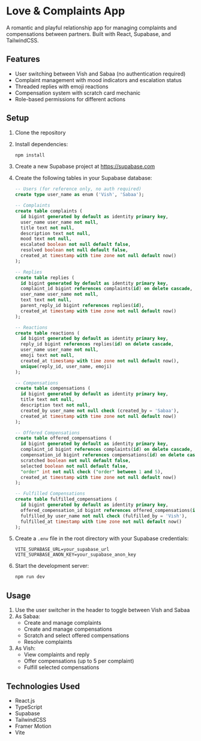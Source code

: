 # Love & Complaints App

A romantic and playful relationship app for managing complaints and compensations between partners. Built with React, Supabase, and TailwindCSS.

## Features

- User switching between Vish and Sabaa (no authentication required)
- Complaint management with mood indicators and escalation status
- Threaded replies with emoji reactions
- Compensation system with scratch card mechanic
- Role-based permissions for different actions

## Setup

1. Clone the repository
2. Install dependencies:
   ```bash
   npm install
   ```

3. Create a new Supabase project at https://supabase.com

4. Create the following tables in your Supabase database:

   ```sql
   -- Users (for reference only, no auth required)
   create type user_name as enum ('Vish', 'Sabaa');

   -- Complaints
   create table complaints (
     id bigint generated by default as identity primary key,
     user_name user_name not null,
     title text not null,
     description text not null,
     mood text not null,
     escalated boolean not null default false,
     resolved boolean not null default false,
     created_at timestamp with time zone not null default now()
   );

   -- Replies
   create table replies (
     id bigint generated by default as identity primary key,
     complaint_id bigint references complaints(id) on delete cascade,
     user_name user_name not null,
     text text not null,
     parent_reply_id bigint references replies(id),
     created_at timestamp with time zone not null default now()
   );

   -- Reactions
   create table reactions (
     id bigint generated by default as identity primary key,
     reply_id bigint references replies(id) on delete cascade,
     user_name user_name not null,
     emoji text not null,
     created_at timestamp with time zone not null default now(),
     unique(reply_id, user_name, emoji)
   );

   -- Compensations
   create table compensations (
     id bigint generated by default as identity primary key,
     title text not null,
     description text not null,
     created_by user_name not null check (created_by = 'Sabaa'),
     created_at timestamp with time zone not null default now()
   );

   -- Offered Compensations
   create table offered_compensations (
     id bigint generated by default as identity primary key,
     complaint_id bigint references complaints(id) on delete cascade,
     compensation_id bigint references compensations(id) on delete cascade,
     scratched boolean not null default false,
     selected boolean not null default false,
     "order" int not null check ("order" between 1 and 5),
     created_at timestamp with time zone not null default now()
   );

   -- Fulfilled Compensations
   create table fulfilled_compensations (
     id bigint generated by default as identity primary key,
     offered_compensation_id bigint references offered_compensations(id) on delete cascade,
     fulfilled_by user_name not null check (fulfilled_by = 'Vish'),
     fulfilled_at timestamp with time zone not null default now()
   );
   ```

5. Create a `.env` file in the root directory with your Supabase credentials:
   ```
   VITE_SUPABASE_URL=your_supabase_url
   VITE_SUPABASE_ANON_KEY=your_supabase_anon_key
   ```

6. Start the development server:
   ```bash
   npm run dev
   ```

## Usage

1. Use the user switcher in the header to toggle between Vish and Sabaa
2. As Sabaa:
   - Create and manage complaints
   - Create and manage compensations
   - Scratch and select offered compensations
   - Resolve complaints
3. As Vish:
   - View complaints and reply
   - Offer compensations (up to 5 per complaint)
   - Fulfill selected compensations

## Technologies Used

- React.js
- TypeScript
- Supabase
- TailwindCSS
- Framer Motion
- Vite
